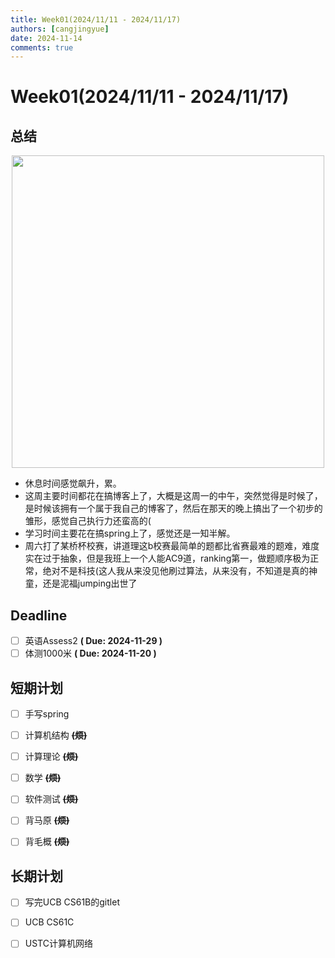 ```yaml
---
title: Week01(2024/11/11 - 2024/11/17)
authors: [cangjingyue]
date: 2024-11-14
comments: true
---
```


# Week01(2024/11/11 - 2024/11/17)

## 总结

<img src="https://cangjingyue.oss-cn-hangzhou.aliyuncs.com/2024/11/17/screenshot20241117225950meliujia95solitude.jpg" style="height:500px; display: block; margin: auto;">

- 休息时间感觉飙升，累。
- 这周主要时间都花在搞博客上了，大概是这周一的中午，突然觉得是时候了，是时候该拥有一个属于我自己的博客了，然后在那天的晚上搞出了一个初步的雏形，感觉自己执行力还蛮高的(
- 学习时间主要花在搞spring上了，感觉还是一知半解。
- 周六打了某桥杯校赛，讲道理这b校赛最简单的题都比省赛最难的题难，难度实在过于抽象，但是我班上一个人能AC9道，ranking第一，做题顺序极为正常，绝对不是科技(这人我从来没见他刷过算法，从来没有，不知道是真的神童，还是泥福jumping出世了



## Deadline

- [ ] 英语Assess2 **( Due: 2024-11-29 )**
- [ ] 体测1000米 **( Due: 2024-11-20 )**

## 短期计划

- [ ] 手写spring
- [ ] 计算机结构 **~~(烦)~~**
- [ ] 计算理论 **~~(烦)~~**
- [ ] 数学 **~~(烦)~~**
- [ ] 软件测试 **~~(烦)~~**
- [ ] 背马原 **~~(烦)~~**
- [ ] 背毛概 **~~(烦)~~**


## 长期计划

- [ ] 写完UCB CS61B的gitlet
- [ ] UCB CS61C
- [ ] USTC计算机网络

